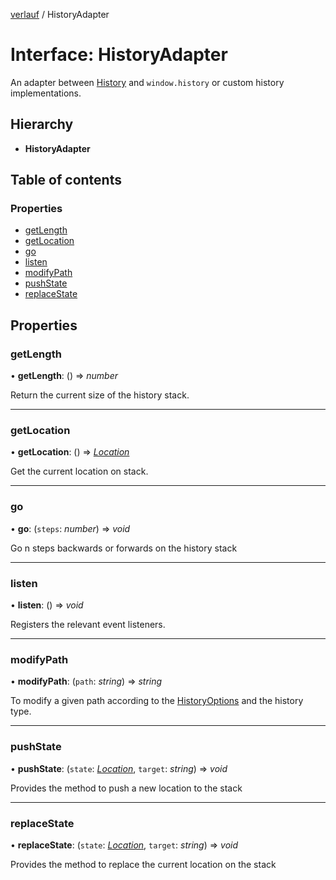 [verlauf](../README.md) / HistoryAdapter

# Interface: HistoryAdapter

An adapter between [History](../classes/history.md) and `window.history` or custom history implementations.

## Hierarchy

* **HistoryAdapter**

## Table of contents

### Properties

- [getLength](historyadapter.md#getlength)
- [getLocation](historyadapter.md#getlocation)
- [go](historyadapter.md#go)
- [listen](historyadapter.md#listen)
- [modifyPath](historyadapter.md#modifypath)
- [pushState](historyadapter.md#pushstate)
- [replaceState](historyadapter.md#replacestate)

## Properties

### getLength

• **getLength**: () => *number*

Return the current size of the history stack.

___

### getLocation

• **getLocation**: () => [*Location*](location.md)

Get the current location on stack.

___

### go

• **go**: (`steps`: *number*) => *void*

Go n steps backwards or forwards on the history stack

___

### listen

• **listen**: () => *void*

Registers the relevant event listeners.

___

### modifyPath

• **modifyPath**: (`path`: *string*) => *string*

To modify a given path according to the [HistoryOptions](historyoptions.md) and the history type.

___

### pushState

• **pushState**: (`state`: [*Location*](location.md), `target`: *string*) => *void*

Provides the method to push a new location to the stack

___

### replaceState

• **replaceState**: (`state`: [*Location*](location.md), `target`: *string*) => *void*

Provides the method to replace the current location on the stack
